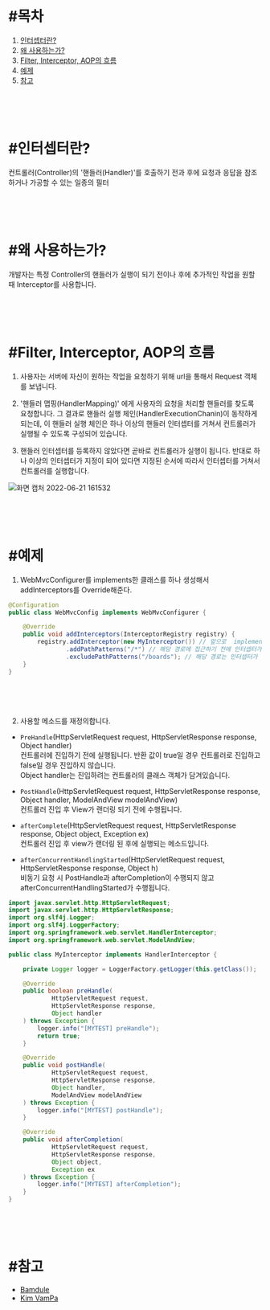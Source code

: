 # #목차
1) [인터셉터란?](#인터셉터란)
2) [왜 사용하는가?](#왜-사용하는가)
3) [Filter, Interceptor, AOP의 흐름](#filter,-interceptor,-aop의-흐름)
4) [예제](#예제)
5) [참고](#참고)

<br>
<br>
<br>

# #인터셉터란?

컨트롤러(Controller)의 '핸들러(Handler)'를 호출하기 전과 후에 요청과 응답을 참조하거나 가공할 수 있는 일종의 필터  

<br>
<br>
<br>

# #왜 사용하는가?

개발자는 특정 Controller의 핸들러가 실행이 되기 전이나 후에 추가적인 작업을 원할 때 Interceptor를 사용합니다.

<br>
<br>
<br>

# #Filter, Interceptor, AOP의 흐름

1. 사용자는 서버에 자신이 원하는 작업을 요청하기 위해 url을 통해서 Request 객체를 보냅니다.  

2. '핸들러 맵핑(HandlerMapping)' 에게 사용자의 요청을 처리할 핸들러를 찾도록 요청합니다. 그 결과로 핸들러 실행 체인(HandlerExecutionChanin)이 동작하게 되는데, 이 핸들러 실행 체인은 하나 이상의 핸들러 인터셉터를 거쳐서 컨트롤러가 실행될 수 있도록 구성되어 있습니다.  

3. 핸들러 인터셉터를 등록하지 않았다면 곧바로 컨트롤러가 실행이 됩니다. 반대로 하나 이상의 인터셉터가 지정이 되어 있다면 지정된 순서에 따라서 인터셉터를 거쳐서 컨트롤러를 실행합니다.

 
![화면 캡처 2022-06-21 161532](https://user-images.githubusercontent.com/81284265/174739081-729a39f3-0642-43a6-874d-842ae5aa70a4.png)


<br>
<br>
<br>

# #예제
1. WebMvcConfigurer를 implements한 클래스를 하나 생성해서 addInterceptors를 Override해준다.
```java
@Configuration
public class WebMvcConfig implements WebMvcConfigurer {

    @Override
    public void addInterceptors(InterceptorRegistry registry) {
        registry.addInterceptor(new MyInterceptor()) // 앞으로  implements HandlerInterceptor 하는 클래스를 매개변수로 사용
                .addPathPatterns("/*") // 해당 경로에 접근하기 전에 인터셉터가 가로챈다.
                .excludePathPatterns("/boards"); // 해당 경로는 인터셉터가 가로채지 않는다.
    }
}
```

<br>
<br>
<br>

2. 사용할 메소드를 재정의합니다.

  -  `PreHandle`(HttpServletRequest request, HttpServletResponse response, Object handler)  
컨트롤러에 진입하기 전에 실행됩니다. 반환 값이 true일 경우 컨트롤러로 진입하고 false일 경우 진입하지 않습니다.  
Object handler는 진입하려는 컨트롤러의 클래스 객체가 담겨있습니다.  

  - `PostHandle`(HttpServletRequest request, HttpServletResponse response, Object handler, ModelAndView modelAndView)  
컨트롤러 진입 후  View가 랜더링 되기 전에 수행됩니다.  

  - `afterComplete`(HttpServletRequest request, HttpServletResponse response, Object object, Exception ex)  
컨트롤러 진입 후 view가 랜더링 된 후에 실행되는 메소드입니다.  

  - `afterConcurrentHandlingStarted`(HttpServletRequest request, HttpServletResponse response, Object h)  
비동기 요청 시 PostHandle과 afterCompletion이 수행되지 않고 afterConcurrentHandlingStarted가 수행됩니다.   

```java
import javax.servlet.http.HttpServletRequest;
import javax.servlet.http.HttpServletResponse;
import org.slf4j.Logger;
import org.slf4j.LoggerFactory;
import org.springframework.web.servlet.HandlerInterceptor;
import org.springframework.web.servlet.ModelAndView;

public class MyInterceptor implements HandlerInterceptor {

    private Logger logger = LoggerFactory.getLogger(this.getClass());

    @Override
    public boolean preHandle(
            HttpServletRequest request,
            HttpServletResponse response,
            Object handler
    ) throws Exception {
        logger.info("[MYTEST] preHandle");
        return true;
    }

    @Override
    public void postHandle(
            HttpServletRequest request,
            HttpServletResponse response,
            Object handler,
            ModelAndView modelAndView
    ) throws Exception {
        logger.info("[MYTEST] postHandle");
    }

    @Override
    public void afterCompletion(
            HttpServletRequest request,
            HttpServletResponse response,
            Object object,
            Exception ex
    ) throws Exception {
        logger.info("[MYTEST] afterCompletion");
    }
}
```

<br>
<br>
<br>

# #참고
- [Bamdule](https://bamdule.tistory.com/149)
- [Kim VamPa](https://kimvampa.tistory.com/127)
